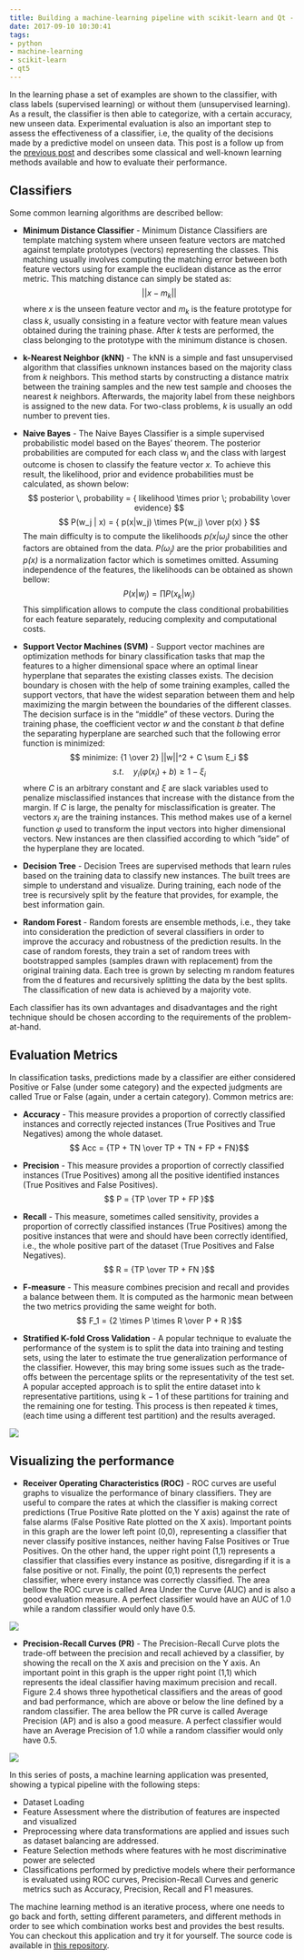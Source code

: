 ```yaml
---
title: Building a machine-learning pipeline with scikit-learn and Qt - Part VI
date: 2017-09-10 10:30:41
tags: 
- python
- machine-learning
- scikit-learn
- qt5
---
```


In the learning phase a set of examples are shown to the classifier, with class labels (supervised learning) or without them (unsupervised learning). As a result, the classifier is then able to categorize, with a certain accuracy, new unseen data. Experimental evaluation is also an important step to assess the effectiveness of a classifier, i.e, the quality of the decisions made by a predictive model on unseen data. This post is a follow up from the [previous post](/2017/09/09/ml-pipeline-5/) and describes some classical and well-known learning methods available and how to evaluate their performance.

## Classifiers

Some common learning algorithms are described bellow:

* **Minimum Distance Classifier** - Minimum Distance Classifiers are template matching system where unseen feature vectors are matched against template prototypes (vectors) representing the classes. This matching usually involves computing the matching error between both feature vectors using for example the euclidean distance as the error metric. This matching distance can simply be stated as: $$ || x - m_k|| $$ where _x_ is the unseen feature vector and _m<sub>k</sub>_ is the feature prototype for class _k_, usually consisting in a feature vector with feature mean values obtained during the training phase. After _k_ tests are performed, the class belonging to the prototype with the minimum distance is chosen.

* **k-Nearest Neighbor (kNN)** - The kNN is a simple and fast unsupervised algorithm that classifies unknown instances based on the majority class from _k_ neighbors. This method starts by constructing a distance matrix between the training samples and the new test sample and chooses the nearest _k_ neighbors. Afterwards, the majority label from these neighbors is assigned to the new data. For two-class problems, _k_ is usually an odd number to prevent ties.

* **Naive Bayes** - The Naive Bayes Classifier is a simple supervised probabilistic model based on the Bayes’ theorem. The posterior probabilities are computed for each class w<sub>j</sub> and the class with largest outcome is chosen to classify the feature vector _x_. To achieve this result, the likelihood, prior and evidence probabilities must be calculated, as shown below: $$ posterior \, probability =  { likelihood \times prior \; probability \over evidence} $$ $$ P(w_j | x) =  { p(x|w_j) \times P(w_j)  \over  p(x) } $$ The main difficulty is to compute the likelihoods _p(x|ω<sub>j</sub>)_ since the other factors are obtained from the data. _P(ω<sub>j</sub>)_ are the prior probabilities and _p(x)_ is a normalization factor which is sometimes omitted. Assuming independence of the features, the likelihoods can be obtained as shown bellow: $$ P(x | w_j) =  { \prod P(x_k | w_j) } $$ This simplification allows to compute the class conditional probabilities for each feature separately, reducing complexity and computational costs.

* **Support Vector Machines (SVM)** - Support vector machines are optimization methods for binary classification tasks that map the features to a higher dimensional space where an optimal linear hyperplane that separates the existing classes exists. The decision boundary is chosen with the help of some training examples, called the support vectors, that have the widest separation between them and help maximizing the margin between the boundaries of the different classes. The decision surface is in the “middle” of these vectors. During the training phase, the coefficient vector _w_ and the constant _b_ that define the separating hyperplane are searched such that the following error function is minimized: $$ minimize: {1 \over 2} ||w||^2 + C \sum ξ_i $$  $$  s.t. \quad y_i(φ(x_i) + b) \geq 1 - ξ_i $$ where _C_ is an arbitrary constant and _ξ_ are slack variables used to penalize misclassified instances that increase with the distance from the margin. If _C_ is large, the penalty for misclassification is greater. The vectors _x<sub>i</sub>_ are the training instances. This method makes use of a kernel function _φ_ used to transform the input vectors into higher dimensional vectors. New instances are then classified according to which ”side” of the hyperplane they are located.

* **Decision Tree** - Decision Trees are supervised methods that learn rules based on the training data to classify new instances. The built trees are simple to understand and visualize. During training, each node of the tree is recursively split by the feature that provides, for example, the best information gain.

* **Random Forest** - Random forests are ensemble methods, i.e., they take into consideration the prediction of several classifiers in order to improve the accuracy and robustness of the prediction results. In the case of random forests, they train a set of random trees with bootstrapped samples (samples drawn with replacement) from the original training data. Each tree is grown by selecting m random features from the d features and recursively splitting the data by the best splits. The classification of new data is achieved by a majority vote.

Each classifier has its own advantages and disadvantages and the right technique should be chosen according to the requirements of the problem-at-hand.

## Evaluation Metrics

In classification tasks, predictions made by a classifier are either considered Positive or False (under some category) and the expected judgments are called True or False (again, under a certain category). Common metrics are:

* **Accuracy** - This measure provides a proportion of correctly classified instances and correctly rejected instances (True Positives and True Negatives) among the whole dataset. $$ Acc = {TP + TN \over TP + TN + FP + FN}$$

* **Precision** - This measure provides a proportion of correctly classified instances (True Positives) among all the positive identified instances (True Positives and False Positives). $$ P = {TP \over TP + FP }$$

* **Recall** - This measure, sometimes called sensitivity, provides a proportion of correctly classified instances (True Positives) among the positive instances that were and should have been correctly identified, i.e., the whole positive part of the dataset (True Positives and False Negatives). $$ R = {TP \over TP + FN }$$

* **F-measure** - This measure combines precision and recall and provides a balance between them. It is computed as the harmonic mean between the two metrics providing the same weight for both. $$ F_1 = {2 \times P \times R \over P +  R }$$

* **Stratified K-fold Cross Validation** - A popular technique to evaluate the performance of the system is to split the data into training and testing sets, using the later to estimate the true generalization performance of the classifier. However, this may bring some issues such as the trade-offs between the percentage splits or the representativity of the test set. A popular accepted approach is to split the entire dataset into k representative partitions, using k − 1 of these partitions for training and the remaining one for testing. This process is then repeated _k_ times, (each time using a different test partition) and the results averaged.

![](/images/ml-pipeline/metrics.png)

## Visualizing the performance

* **Receiver Operating Characteristics (ROC)** - ROC curves are useful graphs to visualize the performance of binary classifiers. They are useful to compare the rates at which the classifier is making correct predictions (True Positive Rate plotted on the Y axis) against the rate of false alarms (False Positive Rate plotted on the X axis). Important points in this graph are the lower left point (0,0), representing a classifier that never classify positive instances, neither having False Positives or True Positives. On the other hand, the upper right point (1,1) represents a classifier that classifies every instance as positive, disregarding if it is a false positive or not. Finally, the point (0,1) represents the perfect classifier, where every instance was correctly classified. The area bellow the ROC curve is called Area Under the Curve (AUC) and is also a good evaluation measure. A perfect classifier would have an AUC of 1.0 while a random classifier would only have 0.5.


![](/images/ml-pipeline/roc.png)

* **Precision-Recall Curves (PR)** - The Precision-Recall Curve plots the trade-off between the precision and recall achieved by a classifier, by showing the recall on the X axis and precision on the Y axis. An important point in this graph is the upper right point (1,1) which represents the ideal classifier having maximum precision and recall. Figure 2.4 shows three hypothetical classifiers and the areas of good and bad performance, which are above or below the line defined by a random classifier. The area bellow the PR curve is called Average Precision (AP) and is also a good measure. A perfect classifier would have an Average Precision of 1.0 while a random classifier would only have 0.5.

![](/images/ml-pipeline/precision-recall.png)



In this series of posts, a machine learning application was presented, showing a typical pipeline with the following steps:
* Dataset Loading
* Feature Assessment where the distribution of features are inspected and visualized
* Preprocessing where data transformations are applied and issues such as dataset balancing are addressed. 
* Feature Selection methods where features with he most discriminative power are selected
* Classifications performed by predictive models where their performance is evaluated using ROC curves, Precision-Recall Curves and generic metrics such as Accuracy, Precision, Recall and F1 measures. 

The machine learning method is an iterative process, where one needs to go back and forth, setting different parameters, and different methods in order to see which combination works best and provides the best results. You can checkout this application and try it for yourself. The source code is available in [this repository](https://github.com/AlexPnt/Default-Credit-Card-Prediction).